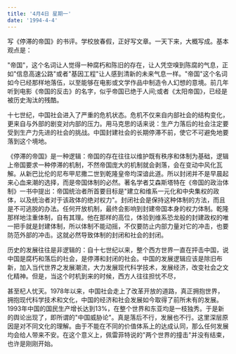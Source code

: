 ```yaml
---
title: '4月4日 星期一'
date: '1994-4-4'
---
```


写《停滞的帝国》的书评。学校放春假，正好写文章。一天下来，大概写成。基本观点是：

"帝国"，这个名词让人觉得一种腐朽和陈旧的存在，让人凭空嗅到陈腐的气息，正如"信息高速公路"或者"基因工程"让人感到清新的未来气息一样。"帝国"这个名词如今已经那样地落伍，以至能够在电影或文学作品中制造令人幻想的意境。前几年听到电影《帝国的反击》的名字，似乎帝国已绝于人间;或者《太阳帝国》，已经是被历史淘汰的残酷。

十七世纪，中国社会进入了严重的危机状态。危机不仅来自内部社会的结构变化，更来自与外部的剧变对内部的压力。用马克思的话来说：生产力落后的社会注定要受到生产力先进的社会的挑战。中国封建社会的长期停滞不前，使它不可避免地要落到这个境地。

《停滞的帝国》是一种逻辑：帝国的存在往往以维护既有秩序和体制为基础，逻辑上帝国要求一种停滞的机制，不然帝国庞大的机制就会剥落，会在变动中风化瓦解。从新巴比伦的尼布甲尼撒二世到乾隆皇帝均深谙此道。所以封闭并不是早晨起来心血来潮的选择，而是帝国体制的必然。著名学者艾森斯塔特在《帝国的政治体制》一书中提出：帝国统治者所首要目标是"建立和维系一元化和中央集权的政体，以及统治者对于该政体的绝对权力"。封闭社会是保持这种体制的方法，而且是不可逃脱的办法。任何开放机制，最终会影响到封建帝国本身的权力体制。乾隆那样地注重体制，自有其理。他在那样的高位，体验到维系恐龙般的封建政权的唯一把手就是封建体制，所以体制不能动摇，不仅要防止内部力量对它的冲击，也要防范外部的冲击。这就必然导致体制的封闭和社会的封闭。

历史的发展往往是非逻辑的：自十七世纪以来，整个西方世界一直在抨击中国，说中国是腐朽和落后的社会，是停滞和封闭的社会。中国的发展逻辑应该是除旧布新，加入当代世界之发展潮流，大力发展现代科学技术，发展经济，改变社会之文化精神。但是，当这个时机到来的时候，西方人往往担忧不尽，

甚至杞人忧天。1978年以来，中国社会走上了改革开放的道路，真正拥抱世界，拥抱现代科学技术和文化，中国的经济和社会发展如今取得了前所未有的发展。1993年中国的国民生产增长达到13%，在整个世界和东亚均是一枝独秀。于是新的舆论出现了，即所谓的"中国威胁论"。真是落后不行，发展也不行。这里深层原因是对不同文化的理解。由于不能在不同的价值体系上的达成认同，那么任何发展均会给人带来不安。在这个意义上，佩雷菲特说的"两个世界的撞击"并没有结束，也许是刚刚开始。

